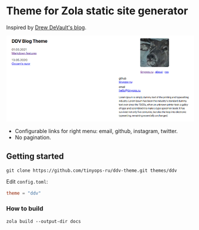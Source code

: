 # Theme for Zola static site generator

Inspired by [Drew DeVault's blog](https://drewdevault.com/).

![Drew DeVault's blog](screenshot.png "Drew DeVault's blog")

- Configurable links for right menu: email, github, instagram, twitter.
- No pagination.

## Getting started

```shell
git clone https://github.com/tinyops-ru/ddv-theme.git themes/ddv
```

Edit `config.toml`:

```toml
theme = "ddv"
```

### How to build

```shell
zola build --output-dir docs
```

